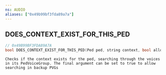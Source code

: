 ```yaml
---
ns: AUDIO
aliases: ["0x49b99bf3fda89a7a"]
---
```

## DOES_CONTEXT_EXIST_FOR_THIS_PED

```c
// 0x49B99BF3FDA89A7A
bool DOES_CONTEXT_EXIST_FOR_THIS_PED(Ped ped, string context, bool allowBackupPVG);
```

```
Checks if the context exists for the ped, searching through the voices in its PedVoiceGroup. The final argument can be set to true to allow searching in backup PVGs
```
